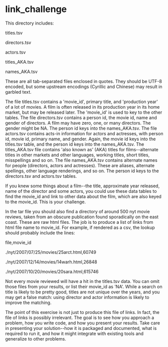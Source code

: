 # link_challenge
This directory includes:

titles.tsv

directors.tsv

actors.tsv

titles_AKA.tsv

names_AKA.tsv

These are all tab-separated files enclosed in quotes. They should be UTF-8 encoded, but some upstream encodings (Cyrillic and Chinese) may result in garbled text.

The file titles.tsv contains a 'movie_id', primary title, and 'production year' of a lot of movies. A film is often released in its production year in its home market, but may be released later. The 'movie_id' is used to key to the other tables. The file directors.tsv contains a person id, the movie id, name and gender of directors. A film may have zero, one, or many directors. The gender might be NA. The person id keys into the names_AKA.tsv. The file actors.tsv contains acts-in information for actors and actresses, with person id, movie id, primary name, and gender. Again, the movie id keys into the titles.tsv table, and the person id keys into the names_AKA.tsv. The titles_AKA.tsv file contains 'also known as' (AKA) titles for films--alternate titles in other markets and other languages, working titles, short titles, misspellings and so on. The file names_AKA.tsv contains alternate names for people (directors, actors and actresses). These are aliases, alternate spellings, other language renderings, and so on. The person id keys to the directors.tsv and actors.tsv tables.

If you knew some things about a film--the title, approximate year released, name of the director and some actors, you could use these data tables to find the movie_id and link to other data about the film, which are also keyed to the movie_id. This is your challenge.

In the tar file you should also find a directory of around 500 nyt movie reviews, taken from an obscure publication found sporadically on the east coast. These are raw html files. The job is to produce a list of links from html file name to movie_id. For example, if rendered as a csv, the lookup should probably include the lines:

file,movie_id

./nyt/2007/07/25/movies/25arct.html,60749

./nyt/2007/12/14/movies/14warh.html,26848

./nyt/2007/10/20/movies/20sara.html,615746

Not every movie reviewed will have a hit in the titles.tsv data. You can omit those files from your results, or list their movie_id as 'NA'. While a search on title is likely to be pretty good, titles are not unique over the years, and you may get a false match: using director and actor information is likely to improve the matching.

The point of this exercise is not just to produce this file of links. In fact, the file of links is possibly irrelevant. The goal is to see how you approach a problem, how you write code, and how you present your results. Take care in presenting your solution--how it is packaged and documented, what is required to run it, and how it might integrate with existing tools and generalize to other problems.